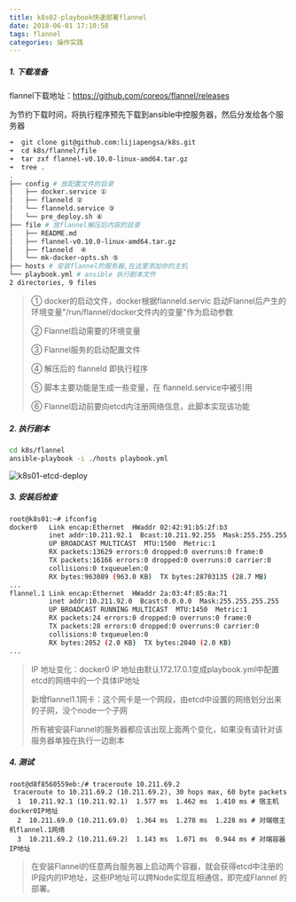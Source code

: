 ```yaml
---
title: k8s02-playbook快速部署flannel
date: 2018-06-01 17:10:58
tags: flannel
categories: 操作实践
---
```

##### 1. 下载准备

   flannel下载地址：https://github.com/coreos/flannel/releases

   为节约下载时间，将执行程序预先下载到ansible中控服务器，然后分发给各个服务器

   ```bash
   ➜  git clone git@github.com:lijiapengsa/k8s.git
   ➜  cd k8s/flannel/file
   ➜  tar zxf flannel-v0.10.0-linux-amd64.tar.gz
   ➜  tree .
   .
   ├── config # 放配置文件的目录
   │   ├── docker.service ①
   │   ├── flanneld ②
   │   └── flanneld.service ③
   │   └── pre_deploy.sh ⑥
   ├── file # 放flannel解压后内容的目录
   │   ├── README.md
   │   ├── flannel-v0.10.0-linux-amd64.tar.gz
   │   ├── flanneld  ④
   │   └── mk-docker-opts.sh ⑤
   ├── hosts # 安装flannel的服务器,在这里添加你的主机
   └── playbook.yml # ansible 执行剧本文件
   2 directories, 9 files
   ```

   > ① docker的启动文件，docker根据flanneld.servic 启动Flannel后产生的环境变量"/run/flannel/docker文件内的变量"作为启动参数
   >
   > ② Flannel启动需要的环境变量
   >
   > ③ Flannel服务的启动配置文件
   >
   > ④ 解压后的 flanneld 即执行程序
   >
   > ⑤ 脚本主要功能是生成一些变量，在 flanneld.service中被引用
   >
   > ⑥ Flannel启动前要向etcd内注册网络信息，此脚本实现该功能

##### 2. 执行剧本

   ```bash
cd k8s/flannel
ansible-playbook -i ./hosts playbook.yml
   ```
![k8s01-etcd-deploy](http://github-images.test.upcdn.net/github.io/k8s02-Flannel-deploy.png)

##### 3. 安装后检查

   ```bash
   root@k8s01:~# ifconfig
   docker0   Link encap:Ethernet  HWaddr 02:42:91:b5:2f:b3
             inet addr:10.211.92.1  Bcast:10.211.92.255  Mask:255.255.255.0
             UP BROADCAST MULTICAST  MTU:1500  Metric:1
             RX packets:13629 errors:0 dropped:0 overruns:0 frame:0
             TX packets:16166 errors:0 dropped:0 overruns:0 carrier:0
             collisions:0 txqueuelen:0
             RX bytes:963089 (963.0 KB)  TX bytes:28703135 (28.7 MB)
   ...
   flannel.1 Link encap:Ethernet  HWaddr 2a:03:4f:85:8a:71
             inet addr:10.211.92.0  Bcast:0.0.0.0  Mask:255.255.255.255
             UP BROADCAST RUNNING MULTICAST  MTU:1450  Metric:1
             RX packets:24 errors:0 dropped:0 overruns:0 frame:0
             TX packets:28 errors:0 dropped:0 overruns:0 carrier:0
             collisions:0 txqueuelen:0
             RX bytes:2052 (2.0 KB)  TX bytes:2040 (2.0 KB)
   ...
   ```

   > IP 地址变化：docker0 IP 地址由默认172.17.0.1变成playbook.yml中配置etcd的网络中的一个具体IP地址
   >
   > 新增flannel1.1网卡：这个网卡是一个网段，由etcd中设置的网络划分出来的子网，没个node一个子网
   >
   > 所有被安装Flannel的服务器都应该出现上面两个变化，如果没有请针对该服务器单独在执行一边剧本

##### 4. 测试

```shell
root@d8f8560559eb:/# traceroute 10.211.69.2
 traceroute to 10.211.69.2 (10.211.69.2), 30 hops max, 60 byte packets
  1  10.211.92.1 (10.211.92.1)  1.577 ms  1.462 ms  1.410 ms # 宿主机docker0IP地址
  2  10.211.69.0 (10.211.69.0)  1.364 ms  1.278 ms  1.228 ms # 对端宿主机flannel.1网络
  3  10.211.69.2 (10.211.69.2)  1.143 ms  1.071 ms  0.944 ms # 对端容器IP地址
```

> 在安装Flannel的任意两台服务器上启动两个容器，就会获得etcd中注册的IP段内的IP地址，这些IP地址可以跨Node实现互相通信，即完成Flannel 的部署。